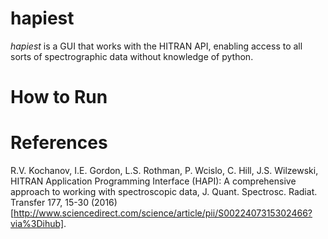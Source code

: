 # hapiest
*hapiest* is a GUI that works with the HITRAN API, enabling access
to all sorts of spectrographic data without knowledge of python.

# How to Run

# References
R.V. Kochanov, I.E. Gordon, L.S. Rothman, P. Wcislo, C. Hill, J.S. Wilzewski, HITRAN Application Programming Interface (HAPI): A comprehensive approach to working with spectroscopic data, J. Quant. Spectrosc. Radiat. Transfer 177, 15-30 (2016) [http://www.sciencedirect.com/science/article/pii/S0022407315302466?via%3Dihub].
